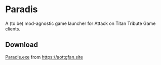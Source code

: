 # Paradis
A (to be) mod-agnostic game launcher for Attack on Titan Tribute Game clients.

## Download
[Paradis.exe](https://aottgfan.site/clients/guardian/Paradis.exe) from https://aottgfan.site
